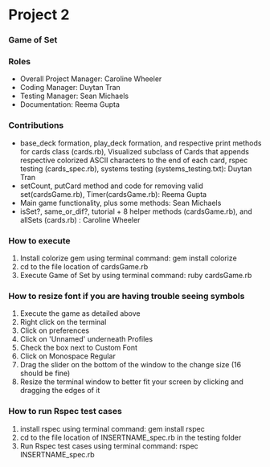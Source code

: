 # Project 2
### Game of Set

### Roles
* Overall Project Manager: Caroline Wheeler
* Coding Manager: Duytan Tran
* Testing Manager: Sean Michaels  
* Documentation: Reema Gupta

### Contributions
* base_deck formation, play_deck formation, and respective print methods for cards class (cards.rb), Visualized subclass of Cards that appends respective colorized ASCII characters to the end of each card, rspec testing (cards_spec.rb), systems testing (systems_testing.txt): Duytan Tran
* setCount, putCard method and code for removing valid set(cardsGame.rb), Timer(cardsGame.rb): Reema Gupta
* Main game functionality, plus some methods: Sean Michaels
* isSet?, same_or_dif?, tutorial + 8 helper methods (cardsGame.rb), and allSets (cards.rb) : Caroline Wheeler

### How to execute
1. Install colorize gem using terminal command: gem install colorize
2. cd to the file location of cardsGame.rb
3. Execute Game of Set by using terminal command: ruby cardsGame.rb

### How to resize font if you are having trouble seeing symbols
1. Execute the game as detailed above
2. Right click on the terminal
3. Click on preferences
4. Click on 'Unnamed' underneath Profiles
5. Check the box next to Custom Font
6. Click on Monospace Regular
7. Drag the slider on the bottom of the window to the change size (16 should be fine)
8. Resize the terminal window to better fit your screen by clicking and dragging the edges of it

### How to run Rspec test cases
1. install rspec using terminal command: gem install rspec
2. cd to the file location of INSERTNAME_spec.rb in the testing folder
3. Run Rspec test cases using terminal command: rspec INSERTNAME_spec.rb
